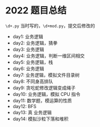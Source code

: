 # 2022 题目总结

`\d+.py` 当时写的，`\d+mod.py`，提交后修改的

- day1: 业务逻辑
- day2: 业务逻辑，猜拳
- day3: 业务逻辑
- day4: 业务逻辑，判断一维区间相交
- day5: 业务逻辑，栈
- day6: 业务逻辑
- day7: 业务逻辑，模拟文件目录树
- day8: 不同身高排队
- day9: 贪吃蛇修改逻辑变成绳子
- day10: 业务逻辑，模拟 CPU 指令
- day11: 数学题，模运算的性质
- day12: BFS
- day13: 真 业务逻辑
- day14: 模拟沙粒下落和堆积
